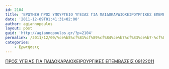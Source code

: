 ```yaml
---
id: 2104
title: 'ΕΡΩΤΗΣΗ ΠΡΟΣ ΥΠΟΥΡΓΕΙΟ ΥΓΕΙΑΣ ΓΙΑ ΠΑΙΔΟΚΑΡΔΙΟΧΕΙΡΟΥΡΓΙΚΕΣ ΕΠΕΜΒΑΣΕΙΣ 9-12-2011'
date: '2011-12-09T01:41:31+02:00'
author: agiannopoulos
layout: post
guid: 'http://agiannopoulos.gr/?p=2104'
permalink: /2011/12/09/%ce%b5%cf%81%cf%89%cf%84%ce%b7%cf%83%ce%b7-%cf%80%cf%81%ce%bf%cf%83-%cf%85%cf%80%ce%bf%cf%85%cf%81%ce%b3%ce%b5%ce%b9%ce%bf-%cf%85%ce%b3%ce%b5%ce%b9%ce%b1%cf%83-%ce%b3%ce%b9%ce%b1-%cf%80%ce%b1%ce%b9/
categories:
    - Ερωτήσεις
---
```


[ΠΡΟΣ ΥΓΕΙΑΣ ΓΙΑ ΠΑΙΔΟΚΑΡΔΙΟΧΕΙΡΟΥΡΓΙΚΕΣ ΕΠΕΜΒΑΣΕΙΣ 09122011](http://agiannopoulos.gr/2011/12/09/%ce%b5%cf%81%cf%89%cf%84%ce%b7%cf%83%ce%b7-%cf%80%cf%81%ce%bf%cf%83-%cf%85%cf%80%ce%bf%cf%85%cf%81%ce%b3%ce%b5%ce%b9%ce%bf-%cf%85%ce%b3%ce%b5%ce%b9%ce%b1%cf%83-%ce%b3%ce%b9%ce%b1-%cf%80%ce%b1%ce%b9/%cf%80%cf%81%ce%bf%cf%83-%cf%85%ce%b3%ce%b5%ce%b9%ce%b1%cf%83-%ce%b3%ce%b9%ce%b1-%cf%80%ce%b1%ce%b9%ce%b4%ce%bf%ce%ba%ce%b1%cf%81%ce%b4%ce%b9%ce%bf%cf%87%ce%b5%ce%b9%cf%81%ce%bf%cf%85%cf%81%ce%b3/)
